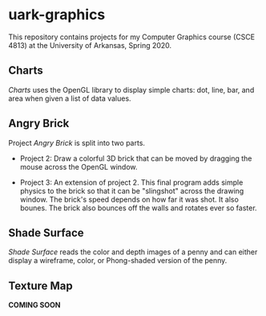 # uark-graphics
This repository contains projects for my Computer Graphics course (CSCE 4813) at the University of Arkansas, Spring 2020.

## Charts
_Charts_ uses the OpenGL library to display simple charts: dot, line, bar, and area when given a list of data values.


## Angry Brick
Project _Angry Brick_ is split into two parts.
* Project 2: Draw a colorful 3D brick that can be moved by dragging the mouse across the OpenGL window.

* Project 3: An extension of project 2. This final program adds simple physics to the brick so that it can be "slingshot" across the drawing window. The brick's speed depends on how far it was shot. It also bounes. The brick also bounces off the walls and rotates ever so faster.

## Shade Surface
_Shade Surface_ reads the color and depth images of a penny and can either display a wireframe, color, or Phong-shaded version of the penny.

## Texture Map
__COMING SOON__
